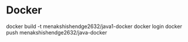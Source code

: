# Docker

docker build -t menakshishendge2632/java1-docker
docker login
docker push menakshishendge2632/java-docker

